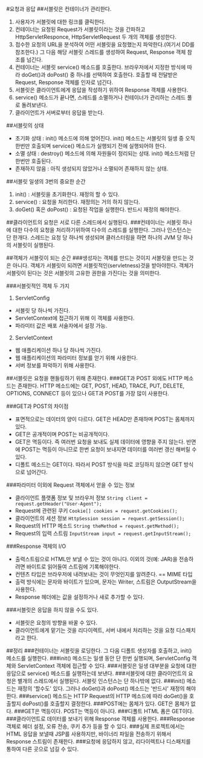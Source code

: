 #요청과 응답
##서블릿은 컨테이너가 관리한다.
1. 사용자가 서블릿에 대한 링크를 클릭한다.
2. 컨테이너는 요청된 Request가 서블릿이라는 것을 간파하고 HttpServletResponce, HttpServletRequest 두 개의 객체를 생성한다.
3. 접수한 요청의 URL을 분석하여 어떤 서블릿을 요청했는지 파악한다.(여기서 DD를 참조한다.) 그 다음 해당 서블릿 스레드를 생성하여 Request, Response 객체 참조를 넘긴다.
4. 컨테이너는 서블릿 service() 메소드를 호출한다. 브라우저에서 지정한 방식에 따라 doGet()과 doPost() 중 하나를 선택하여 호출한다. 호출할 때 전달받은 Request, Response 객체를 인자로 넘긴다.
5. 서블릿은 클라이언트에게 응답을 작성하기 위하여 Response 객체를 사용한다.
6. service() 메소드가 끝나면, 스레드를 소멸하거나 컨테이너가 관리하는 스레드 풀로 돌려보낸다.
7. 클라이언트가 서버로부터 응답을 받는다.

##서블릿의 상태
* 초기화 상태 : init() 메소드에 의해 얻어진다. init() 메소드는 서블릿의 일생 중 오직 한번만 호출되며 service() 메소드가 실행되기 전에 실행되어야 한다.
* 소멸 상태 : destroy() 메소드에 의해 자원들이 정리되는 상태. init() 메소드처럼 단 한번만 호출된다.
* 존재하지 않음 : 아직 생성되지 않았거나 소멸되어 존재하지 않는 상태.

##서블릿 일생의 3번의 중요한 순간
1. init() : 서블릿을 초기화한다. 재정의 할 수 있다.
2. service() : 요청을 처리한다. 재정의는 거의 하지 않는다.
3. doGet() 혹은 doPost() : 요청된 작업을 실행한다. 반드시 재정의 해야한다.

##클라이언트의 요청은 서로 다른 스레드에서 실행된다.
###컨테이너는 서블릿 하나에 대한 다수의 요청을 처리하기위하여 다수의 스레드를 실행한다. 그러나 인스턴스는 단 한개다.
스레드는 요청 당 하나씩 생성되며 클러스터링을 하면 하나의 JVM 당 하나의 서블릿이 실행된다.

##객체가 서블릿이 되는 순간
###생성자는 객체를 만드는 것이지 서블릿을 만드는 것은 아니다.
객체가 서블릿이 되려면 서블릿적인(servletness)것을 받아야한다.
객체가 서블릿이 된다는 것은 서블릿의 고유한 권한을 가진다는 것을 의미한다.

###서블릿적인 객체 두 가지
1. ServletConfig
* 서블릿 당 하나씩 가진다.
* ServletContext에 접근하기 위해 이 객체를 사용한다.
* 파라미터 값은 배포 서술자에서 설정 가능.

2. ServletContext
* 웹 애플리케이션 하나 당 하나씩 가진다.
* 웹 애플리케이션의 파라미터 정보를 얻기 위해 사용한다.
* 서버 정보를 파악하기 위해 사용한다.

##서블릿은 요청을 핸들링하기 위해 존재한다.
###GET과 POST 외에도 HTTP 메소드는 존재한다.
HTTP 메소드에는 GET, POST, HEAD, TRACE, PUT, DELETE, OPTIONS, CONNECT 등이 있으나 GET과 POST를 가장 많이 사용한다.

###GET과 POST의 차이점
* 표면적으로는 데이터의 양이 다르다. GET은 HEAD만 존재하며 POST는 몸체까지 있다.
* GET은 공개적이며 POST는 비공개적이다.
* GET은 멱등이다. 즉 여러번 요청을 보내도 실제 데이터에 영향을 주지 않는다. 반면에 POST는 멱등이 아니므로 한번 요청이 보내지면 데이터를 여러번 갱신 해버릴 수 있다.
* 디폴트 메소드는 GET이다. 따라서 POST 방식을 따로 코딩하지 않으면 GET 방식으로 넘어간다.

###파라미터 이외에 Request 객체에서 얻을 수 있는 정보
* 클라이언트 플랫폼 정보 및 브라우저 정보
`String client = request.getHeader("User-Agent");`
* Request에 관련된 쿠키
`Cookie[] cookies = request.getCookies();`
* 클라이언트의 세션 정보
`HttpSession session = request.getSession();`
* Request의 HTTP 메소드
`String theMethod = request.getMethod();`
* Request의 입력 스트림
`InputStream input = request.getInputStream();`

###Response 객체의 I/O
* 출력스트림으로 HTML만 보낼 수 있는 것이 아니다. 이외의 것(예: JAR)을 전송하려면 바이트로 읽어들여 스트림에 기록해야한다.
* 컨텐츠 타입은 브라우저에 내려보내는 것이 무엇인지를 알려준다. == MIME 타입
* 출력 방식에는 문자와 바이트가 있으며, 문자는 Writer, 스트림은 OutputStream을 사용한다.
* Response 헤더에는 값을 설정하거나 새로 추가할 수 있다.

###서블릿은 응답을 하지 않을 수도 있다.
* 서블릿은 요청의 방향을 바꿀 수 있다.
* 클라이언트에게 맡기는 것을 리다이렉트, 서버 내에서 처리하는 것을 요청 디스패치라고 한다.


##정리
###컨테이너는 서블릿을 로딩한다. 그 다음 디폴트 생성자를 호출하고, init() 메소드를 실행한다.
###init() 메소드는 일생 동안 단 한번 실행되며, ServletConfig 객체와 ServletContext 객체에 접근할 수 있다.
###서블릿은 일생 대부분을 요청에 대한 응답으로 service() 메소드를 실행하는데 보낸다.
###서블릿에 대한 클라이언트의 요청은 별개의 스레드에서 실행된다. 서블릿 인스턴스는 단 하나밖에 없다.
###init() 메소드는 재정의 '할수도' 있다. 그러나 doGet()과 doPost() 메소드는 '반드시' 재정의 해야한다.
###service() 메소드는 HTTP Request의 HTTP 메소드에 따라 doGet()을 호출할지 doPost()를 호출할지 결정한다.
###POST에는 몸체가 있다. GET은 몸체가 없다.
###GET은 멱등이다. POST는 멱등이 아니다.
###디폴트 HTML 폼은 GET이다.
###클라이언트로 데이터를 보내기 위해 Response 객체를 사용한다.
###Response 객체로 헤더 설정, 오류 전송, 쿠키 추가 등을 할 수 있다.
###실제 프로젝트에서는 HTML 응답을 보낼때 JSP를 사용하지만, 바이너리 파일을 전송하기 위해서 Response 스트림이 존재한다.
###요청에 응답하지 않고, 리다이렉트나 디스패치를 통하여 다른 곳으로 넘길 수 있다.
